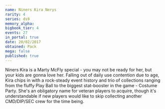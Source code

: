```yaml
---
name: Niners Kira Nerys
rarity: 4
series: ds9
memory_alpha:
bigbook_tier: 4
events: 27
in_portal: true
date: 20/02/2017
obtained: Pack
mega: false
published: true
---
```


Niners Kira is a Marty McFly special - you may not be ready for her, but your kids are gonna love her. Falling out of daily use contention due to age, Kira chips in with a rock-steady event history and trio of collections ranging from the fluffy Play Ball to the biggest stat-booster in the game - Costume Party. She's an obligatory name for veteran players to acquire, though it's understandable if new players would like to skip collecting another CMD/DIP/SEC crew for the time being.
